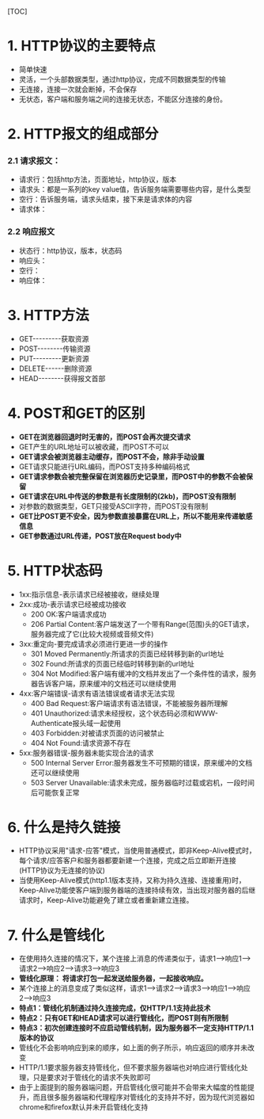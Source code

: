 [TOC]
# 1. HTTP协议的主要特点
+ 简单快速
+ 灵活，一个头部数据类型，通过http协议，完成不同数据类型的传输
+ 无连接，连接一次就会断掉，不会保存
+ 无状态，客户端和服务端之间的连接无状态，不能区分连接的身份。

# 2. HTTP报文的组成部分
### 2.1 请求报文：
+ 请求行：包括http方法，页面地址，http协议，版本
+ 请求头：都是一系列的key value值，告诉服务端需要哪些内容，是什么类型
+ 空行：告诉服务端，请求头结束，接下来是请求体的内容
+ 请求体：
### 2.2 响应报文
+ 状态行：http协议，版本，状态码
+ 响应头：
+ 空行：
+ 响应体：

# 3. HTTP方法
+ GET---------获取资源
+ POST--------传输资源
+ PUT---------更新资源
+ DELETE------删除资源
+ HEAD--------获得报文首部

# 4. POST和GET的区别
+ **GET在浏览器回退时时无害的，而POST会再次提交请求**
+ GET产生的URL地址可以被收藏，而POST不可以
+ **GET请求会被浏览器主动缓存，而POST不会，除非手动设置**
+ GET请求只能进行URL编码，而POST支持多种编码格式
+ **GET请求参数会被完整保留在浏览器历史记录里，而POST中的参数不会被保留**
+ **GET请求在URL中传送的参数是有长度限制的(2kb)，而POST没有限制**
+ 对参数的数据类型，GET只接受ASCII字符，而POST没有限制
+ **GET比POST更不安全，因为参数直接暴露在URL上，所以不能用来传递敏感信息**
+ **GET参数通过URL传递，POST放在Request body中**

# 5. HTTP状态码
+ 1xx:指示信息-表示请求已经被接收，继续处理
+ 2xx:成功-表示请求已经被成功接收
	+ 200 OK:客户端请求成功
	+ 206 Partial Content:客户端发送了一个带有Range(范围)头的GET请求，服务器完成了它(比较大视频或音频文件)
+ 3xx:重定向-要完成请求必须进行更进一步的操作
	+ 301 Moved Permanently:所请求的页面已经转移到新的url地址
	+ 302 Found:所请求的页面已经临时转移到新的url地址
	+ 304 Not Modified:客户端有缓冲的文档并发出了一个条件性的请求，服务器告诉客户端，原来缓冲的文档还可以继续使用
+ 4xx:客户端错误-请求有语法错误或者请求无法实现
	+ 400 Bad Request:客户端请求有语法错误，不能被服务器所理解
	+ 401 Unauthorized:请求未经授权，这个状态码必须和WWW-Authenticate报头域一起使用
	+ 403 Forbidden:对被请求页面的访问被禁止
	+ 404 Not Found:请求资源不存在
+ 5xx:服务器错误-服务器未能实现合法的请求
	+ 500 Internal Server Error:服务器发生不可预期的错误，原来缓冲的文档还可以继续使用
	+ 503 Server Unavailable:请求未完成，服务器临时过载或宕机，一段时间后可能恢复正常

# 6. 什么是持久链接
+ HTTP协议采用"请求-应答"模式，当使用普通模式，即非Keep-Alive模式时，每个请求/应答客户和服务器都要新建一个连接，完成之后立即断开连接(HTTP协议为无连接的协议)
+ 当使用Keep-Alive模式(http1.1版本支持，又称为持久连接、连接重用)时，Keep-Alive功能使客户端到服务器端的连接持续有效，当出现对服务器的后继请求时，Keep-Alive功能避免了建立或者重新建立连接。

# 7. 什么是管线化
+ 在使用持久连接的情况下，某个连接上消息的传递类似于，请求1-->响应1-->请求2-->响应2-->请求3-->响应3
+ **管线化原理： 将请求打包一起发送给服务器，一起接收响应。**
+ 某个连接上的消息变成了类似这样，请求1-->请求2-->请求3-->响应1-->响应2-->响应3
+ **特点1：管线化机制通过持久连接完成，仅HTTP/1.1支持此技术**
+ **特点2：只有GET和HEAD请求可以进行管线化，而POST则有所限制**
+ **特点3：初次创建连接时不应启动管线机制，因为服务器不一定支持HTTP/1.1版本的协议**
+ 管线化不会影响响应到来的顺序，如上面的例子所示，响应返回的顺序并未改变
+ HTTP/1.1要求服务器支持管线化，但不要求服务器端也对响应进行管线化处理，只是要求对于管线化的请求不失败即可
+ 由于上面提到的服务器端问题，开启管线化很可能并不会带来大幅度的性能提升，而且很多服务器端和代理程序对管线化的支持并不好，因为现代浏览器如chrome和firefox默认并未开启管线化支持
